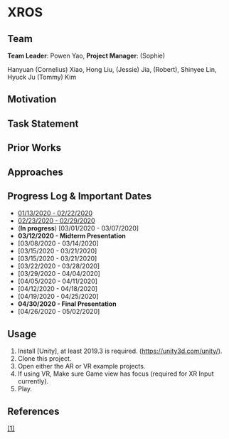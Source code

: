 # XROS
## Team
**Team Leader**: Powen Yao, **Project Manager**: (Sophie)

Hanyuan (Cornelius) Xiao, Hong Liu, (Jessie) Jia, (Robert), Shinyee Lin, Hyuck Ju (Tommy) Kim

## Motivation

## Task Statement

## Prior Works

## Approaches

## Progress Log & Important Dates
* [01/13/2020 - 02/22/2020](blog/log_02_20_20.html)
* [02/23/2020 - 02/29/2020](blog/log_02_27_20.html)
* (**In progress**) [03/01/2020 - 03/07/2020]
* **03/12/2020 - Midterm Presentation**
* [03/08/2020 - 03/14/2020]
* [03/15/2020 - 03/21/2020]
* [03/15/2020 - 03/21/2020]
* [03/22/2020 - 03/28/2020]
* [03/29/2020 - 04/04/2020]
* [04/05/2020 - 04/11/2020]
* [04/12/2020 - 04/18/2020]
* [04/19/2020 - 04/25/2020]
* **04/30/2020 - Final Presentation**
* [04/26/2020 - 05/02/2020]

## Usage
1. Install [Unity], at least 2019.3 is required. (https://unity3d.com/unity/).
2. Clone this project.
3. Open either the AR or VR example projects.
5. If using VR, Make sure Game view has focus (required for XR Input currently).
6. Play.

## References
[[1]]() 
